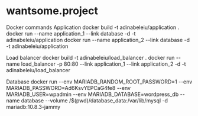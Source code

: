 # wantsome.project

Docker commands
Application
    docker build -t adinabeleiu/application .
    docker run --name application_1 --link database -d -t adinabeleiu/application
    docker run --name application_2 --link database -d -t adinabeleiu/application

Load balancer
    docker build -t adinabeleiu/load_balancer .
    docker run --name load_balancer -p 80:80 --link application_1 --link application_2 -d -t adinabeleiu/load_balancer

Database
     docker run --env MARIADB_RANDOM_ROOT_PASSWORD=1 --env MARIADB_PASSWORD=Ad6KsvYEPCaG4fe8 --env MARIADB_USER=wpadmin --env MARIADB_DATABASE=wordpress_db --name database --volume /$(pwd)/database_data:/var/lib/mysql -d mariadb:10.8.3-jammy
